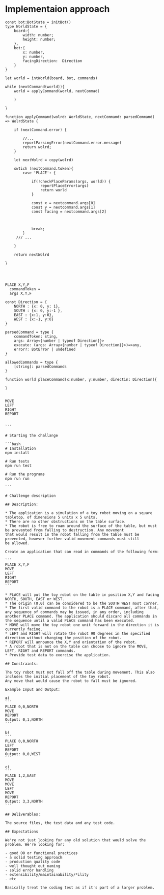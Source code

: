 
# Implementaion approach 
```
const bot:BotState = initBot()
type WorldState = {
    board:{
        width: number;
        height: number; 
    }, 
    bot:{
        x: number, 
        y: number,
        facingDirection:  Direction
    }
}

let world = intWorld(board, bot, commands)

while (nextCommand(world)){
    world = applyCommand(world, nextCommad)

    )
    
}

function applyCommand(wolrd: WorldState, nextCommand: parsedCommand) => WolrdState {
    
    if (nextCommand.error) {

        //... 
        reportParsingError(nextCommand.error.message)
        return wolrd;
    } 

    let nextWolrd = copy(wolrd)

    swtich (nextCommand.token){
        case 'PLACE': {
            
            if(!checkPlaceParams(args, world)) {
                reportPlaceError(args)
                return world
            }

            const x = nextcommand.args[0]
            const y = nextcommand.args[1]
            const facing = nextcommand.args[2]
            
            
          
            break;
        }
     /// ... 

    } 

    return nextWolrd 

}  



```
````

PLACE X,Y,F
  commandToken = 
  args X,Y,F

const Direction = {
    NORTH : {x: 0, y: 1},
    SOUTH : {x: 0, y:-1 },
    EAST : {x:1, y:0}, 
    WEST : {x:-1, y:0}
}

parsedCommand = type {
    commandToken: sting, 
    args: Array<{number | typeof Direction}}> 
    execute: (args: Array<{number | typeof Direction}}>)=>any, 
    error?: BotError | undefined
} 

allowedCommands = type {
    [string]: parsedCommands
} 

function world placeCommand(x:number, y:number, directin: Direction){
    
} 


MOVE
LEFT
RIGHT
REPORT


```

# Starting the challange 

```bash
# Installation 
npm install

# Run tests
npm run test

# Run the programs
npm run run

```

# Challenge description 

## Description:

* The application is a simulation of a toy robot moving on a square tabletop, of dimensions 5 units x 5 units.
* There are no other obstructions on the table surface.
* The robot is free to roam around the surface of the table, but must be prevented from falling to destruction. Any movement
that would result in the robot falling from the table must be prevented, however further valid movement commands must still
be allowed.

Create an application that can read in commands of the following form:

```
PLACE X,Y,F
MOVE
LEFT
RIGHT
REPORT
```

* PLACE will put the toy robot on the table in position X,Y and facing NORTH, SOUTH, EAST or WEST.
* The origin (0,0) can be considered to be the SOUTH WEST most corner.
* The first valid command to the robot is a PLACE command, after that, any sequence of commands may be issued, in any order, including another PLACE command. The application should discard all commands in the sequence until a valid PLACE command has been executed.
* MOVE will move the toy robot one unit forward in the direction it is currently facing.
* LEFT and RIGHT will rotate the robot 90 degrees in the specified direction without changing the position of the robot.
* REPORT will announce the X,Y and orientation of the robot.
* A robot that is not on the table can choose to ignore the MOVE, LEFT, RIGHT and REPORT commands.
* Provide test data to exercise the application.

## Constraints:

The toy robot must not fall off the table during movement. This also includes the initial placement of the toy robot.
Any move that would cause the robot to fall must be ignored.

Example Input and Output:

a)
```
PLACE 0,0,NORTH
MOVE
REPORT
Output: 0,1,NORTH
```

b)
```
PLACE 0,0,NORTH
LEFT
REPORT
Output: 0,0,WEST
```

c)
```
PLACE 1,2,EAST
MOVE
MOVE
LEFT
MOVE
REPORT
Output: 3,3,NORTH
```

## Deliverables:

The source files, the test data and any test code.

## Expectations

We're not just looking for any old solution that would solve the problem. We're looking for:

- good OO or functional practices
- a solid testing approach
- production quality code
- well thought out naming
- solid error handling
- extensibility/maintainability/*ility
- etc

Basically treat the coding test as if it's part of a larger problem.






